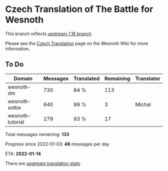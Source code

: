 # Czech Translation of The Battle for Wesnoth

This branch reflects [upstream 1.16 branch](https://github.com/wesnoth/wesnoth/tree/1.16).

Please see the [Czech Translation](https://wiki.wesnoth.org/CzechTranslation) page on the Wesnoth Wiki for more information.

## To Do

Domain | Messages | Translated | Remaining | Translator
------ | -------- | ---------- | --------- | ----------
wesnoth-dm | 730 | 84 % | 113 |
wesnoth-sotbe | 640 | 99 % | 3 | Michal
wesnoth-tutorial | 279 | 93 % | 17 |

Total messages remaining: **133**

Progress since 2022-01-03: **48** messages per day

ETA: **2022-01-14**

There are [upstream translation stats](https://www.wesnoth.org/gettext/?view=langs&version=branch&lang=cs).
